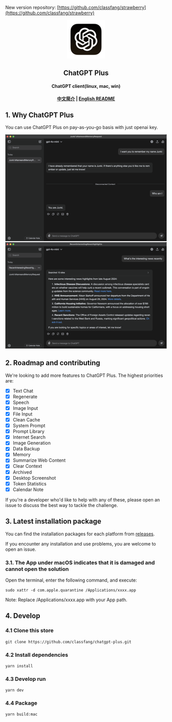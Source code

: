 New version repository: [https://github.com/classfang/strawberry](https://github.com/classfang/strawberry)

<p align="center">
  <img src="/resources/icon.png" alt="logo" width="120">
</p>
<h2 align="center">ChatGPT Plus</h2>
<h4 align="center">ChatGPT client(linux, mac, win)</h4>

<h4 align="center">
  <a href="/README_zhCN.md">中文简介</a> | <a href="/README.md">English README</a>
</h4>

## 1. Why ChatGPT Plus

You can use ChatGPT Plus on pay-as-you-go basis with just openai key.

<img src="/demo/1.png" alt="demo">

<img src="/demo/2.png" alt="demo">

## 2. Roadmap and contributing

We're looking to add more features to ChatGPT Plus. The highest priorities are:

- [x] Text Chat
- [x] Regenerate
- [x] Speech
- [x] Image Input
- [x] File Input
- [x] Clean Cache
- [x] System Prompt
- [x] Prompt Library
- [x] Internet Search
- [x] Image Generation
- [x] Data Backup
- [x] Memory
- [x] Summarize Web Content
- [x] Clear Context
- [x] Archived
- [x] Desktop Screenshot
- [x] Token Statistics
- [x] Calendar Note

If you're a developer who'd like to help with any of these, please open an issue to discuss the best way to tackle the challenge.

## 3. Latest installation package

You can find the installation packages for each platform from [releases](https://github.com/classfang/chatgpt-plus/releases).

If you encounter any installation and use problems, you are welcome to open an issue.

### 3.1. The App under macOS indicates that it is damaged and cannot open the solution

Open the terminal, enter the following command, and execute:

```shell
sudo xattr -d com.apple.quarantine /Applications/xxxx.app
```

Note: Replace /Applications/xxxx.app with your App path.

## 4. Develop

### 4.1 Clone this store

```shell
git clone https://github.com/classfang/chatgpt-plus.git
```

### 4.2 Install dependencies

```shell
yarn install
```

### 4.3 Develop run

```shell
yarn dev
```

### 4.4 Package

```shell
yarn build:mac
```

